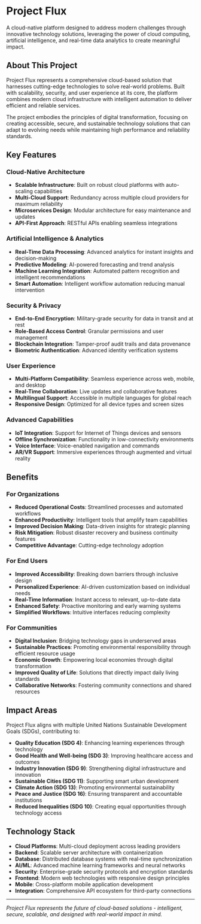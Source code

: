 # Project Flux

A cloud-native platform designed to address modern challenges through innovative technology solutions, leveraging the power of cloud computing, artificial intelligence, and real-time data analytics to create meaningful impact.

## About This Project

Project Flux represents a comprehensive cloud-based solution that harnesses cutting-edge technologies to solve real-world problems. Built with scalability, security, and user experience at its core, the platform combines modern cloud infrastructure with intelligent automation to deliver efficient and reliable services.

The project embodies the principles of digital transformation, focusing on creating accessible, secure, and sustainable technology solutions that can adapt to evolving needs while maintaining high performance and reliability standards.

## Key Features

### **Cloud-Native Architecture**

- **Scalable Infrastructure**: Built on robust cloud platforms with auto-scaling capabilities
- **Multi-Cloud Support**: Redundancy across multiple cloud providers for maximum reliability
- **Microservices Design**: Modular architecture for easy maintenance and updates
- **API-First Approach**: RESTful APIs enabling seamless integrations

### **Artificial Intelligence & Analytics**

- **Real-Time Data Processing**: Advanced analytics for instant insights and decision-making
- **Predictive Modeling**: AI-powered forecasting and trend analysis
- **Machine Learning Integration**: Automated pattern recognition and intelligent recommendations
- **Smart Automation**: Intelligent workflow automation reducing manual intervention

### **Security & Privacy**

- **End-to-End Encryption**: Military-grade security for data in transit and at rest
- **Role-Based Access Control**: Granular permissions and user management
- **Blockchain Integration**: Tamper-proof audit trails and data provenance
- **Biometric Authentication**: Advanced identity verification systems

### **User Experience**

- **Multi-Platform Compatibility**: Seamless experience across web, mobile, and desktop
- **Real-Time Collaboration**: Live updates and collaborative features
- **Multilingual Support**: Accessible in multiple languages for global reach
- **Responsive Design**: Optimized for all device types and screen sizes

### **Advanced Capabilities**

- **IoT Integration**: Support for Internet of Things devices and sensors
- **Offline Synchronization**: Functionality in low-connectivity environments
- **Voice Interface**: Voice-enabled navigation and commands
- **AR/VR Support**: Immersive experiences through augmented and virtual reality

## Benefits

### **For Organizations**

- **Reduced Operational Costs**: Streamlined processes and automated workflows
- **Enhanced Productivity**: Intelligent tools that amplify team capabilities
- **Improved Decision Making**: Data-driven insights for strategic planning
- **Risk Mitigation**: Robust disaster recovery and business continuity features
- **Competitive Advantage**: Cutting-edge technology adoption

### **For End Users**

- **Improved Accessibility**: Breaking down barriers through inclusive design
- **Personalized Experience**: AI-driven customization based on individual needs
- **Real-Time Information**: Instant access to relevant, up-to-date data
- **Enhanced Safety**: Proactive monitoring and early warning systems
- **Simplified Workflows**: Intuitive interfaces reducing complexity

### **For Communities**

- **Digital Inclusion**: Bridging technology gaps in underserved areas
- **Sustainable Practices**: Promoting environmental responsibility through efficient resource usage
- **Economic Growth**: Empowering local economies through digital transformation
- **Improved Quality of Life**: Solutions that directly impact daily living standards
- **Collaborative Networks**: Fostering community connections and shared resources

## Impact Areas

Project Flux aligns with multiple United Nations Sustainable Development Goals (SDGs), contributing to:

- **Quality Education (SDG 4)**: Enhancing learning experiences through technology
- **Good Health and Well-being (SDG 3)**: Improving healthcare access and outcomes
- **Industry Innovation (SDG 9)**: Strengthening digital infrastructure and innovation
- **Sustainable Cities (SDG 11)**: Supporting smart urban development
- **Climate Action (SDG 13)**: Promoting environmental sustainability
- **Peace and Justice (SDG 16)**: Ensuring transparent and accountable institutions
- **Reduced Inequalities (SDG 10)**: Creating equal opportunities through technology access

## Technology Stack

- **Cloud Platforms**: Multi-cloud deployment across leading providers
- **Backend**: Scalable server architecture with containerization
- **Database**: Distributed database systems with real-time synchronization
- **AI/ML**: Advanced machine learning frameworks and neural networks
- **Security**: Enterprise-grade security protocols and encryption standards
- **Frontend**: Modern web technologies with responsive design principles
- **Mobile**: Cross-platform mobile application development
- **Integration**: Comprehensive API ecosystem for third-party connections

---

_Project Flux represents the future of cloud-based solutions - intelligent, secure, scalable, and designed with real-world impact in mind._

